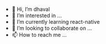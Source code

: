 - 👋 Hi, I’m dhaval
- 👀 I’m interested in ...
- 🌱 I’m currently learning react-native
- 💞️ I’m looking to collaborate on ...
- 📫 How to reach me ...

<!---
dhavalkathiriya/dhavalkathiriya is a ✨ special ✨ repository because its `README.md` (this file) appears on your GitHub profile.
You can click the Preview link to take a look at your changes.
--->
